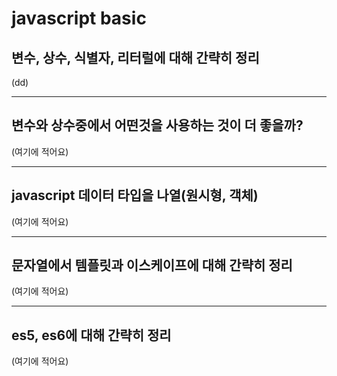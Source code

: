 # javascript basic

## 변수, 상수, 식별자, 리터럴에 대해 간략히 정리

(dd)

---

## 변수와 상수중에서 어떤것을 사용하는 것이 더 좋을까?

(여기에 적어요)

---

## javascript 데이터 타입을 나열(원시형, 객체)

(여기에 적어요)

---

## 문자열에서 템플릿과 이스케이프에 대해 간략히 정리

(여기에 적어요)

---

## es5, es6에 대해 간략히 정리

(여기에 적어요)
